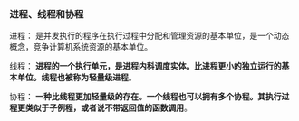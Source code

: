 ### 进程、线程和协程
进程： 是并发执行的程序在执行过程中分配和管理资源的基本单位，是一个动态概念，竞争计算机系统资源的基本单位。



线程： **进程的一个执行单元，是进程内科调度实体。比进程更小的独立运行的基本单位。线程也被称为轻量级进程**。



协程： **一种比线程更加轻量级的存在。一个线程也可以拥有多个协程。其执行过程更类似于子例程，或者说不带返回值的函数调用**。


